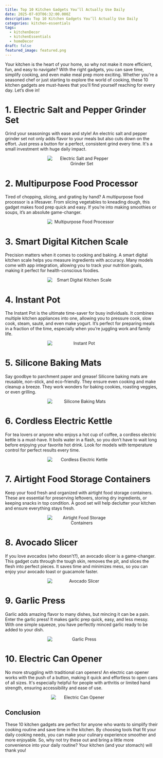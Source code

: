 ```yaml
---
title: Top 10 Kitchen Gadgets You’ll Actually Use Daily
date: 2025-07-03T06:32:00.000Z
description: Top 10 Kitchen Gadgets You’ll Actually Use Daily
categories: kitchen-essentials
tags:
  - kitchenDecor
  - kitchenEssentials
  - homeDecor
draft: false
featured_image: featured.png
---
```


Your kitchen is the heart of your home, so why not make it more efficient, fun, and easy to navigate? With the right gadgets, you can save time, simplify cooking, and even make meal prep more exciting. Whether you're a seasoned chef or just starting to explore the world of cooking, these 10 kitchen gadgets are must-haves that you'll find yourself reaching for every day. Let’s dive in!

# 1. Electric Salt and Pepper Grinder Set

Grind your seasonings with ease and style! An electric salt and pepper grinder set not only adds flavor to your meals but also cuts down on the effort. Just press a button for a perfect, consistent grind every time. It's a small investment with huge daily impact.
<div style="display: flex; flex-wrap: wrap; gap: 20px; justify-content: center;">

  <div style="flex: 1 1 200px; text-align: center;">
    <img src="https://m.media-amazon.com/images/I/61SK2bgQjVL._AC_SL1500_.jpg" alt="Electric Salt and Pepper Grinder Set" style="max-width: 45%; height: auto; display: block; margin: 0 auto;" />
  </div>
</div>

# 2. Multipurpose Food Processor

Tired of chopping, slicing, and grating by hand? A multipurpose food processor is a lifesaver. From slicing vegetables to kneading dough, this gadget makes food prep quick and easy. If you’re into making smoothies or soups, it’s an absolute game-changer.
<div style="display: flex; flex-wrap: wrap; gap: 20px; justify-content: center;">

  <div style="flex: 1 1 200px; text-align: center;">
    <img src="https://m.media-amazon.com/images/I/71UDoGX9EDL._AC_SL1500_.jpg" alt="Multipurpose Food Processor" style="max-width: 45%; height: auto; display: block; margin: 0 auto;" />
  </div>
</div>

# 3. Smart Digital Kitchen Scale

Precision matters when it comes to cooking and baking. A smart digital kitchen scale helps you measure ingredients with accuracy. Many models come with app integration, allowing you to track your nutrition goals, making it perfect for health-conscious foodies.
<div style="display: flex; flex-wrap: wrap; gap: 20px; justify-content: center;">

  <div style="flex: 1 1 200px; text-align: center;">
    <img src="https://m.media-amazon.com/images/I/71xVMpzZvDL._AC_SL1500_.jpg" alt="Smart Digital Kitchen Scale" style="max-width: 45%; height: auto; display: block; margin: 0 auto;" />
  </div>
</div>

# 4. Instant Pot

The Instant Pot is the ultimate time-saver for busy individuals. It combines multiple kitchen appliances into one, allowing you to pressure cook, slow cook, steam, sauté, and even make yogurt. It’s perfect for preparing meals in a fraction of the time, especially when you’re juggling work and family life.
<div style="display: flex; flex-wrap: wrap; gap: 20px; justify-content: center;">

  <div style="flex: 1 1 200px; text-align: center;">
    <img src="https://m.media-amazon.com/images/I/61DJCWU5ksL._AC_SL1080_.jpg" alt="Instant Pot" style="max-width: 45%; height: auto; display: block; margin: 0 auto;" />
  </div>
</div>


# 5. Silicone Baking Mats

Say goodbye to parchment paper and grease! Silicone baking mats are reusable, non-stick, and eco-friendly. They ensure even cooking and make cleanup a breeze. They work wonders for baking cookies, roasting veggies, or even grilling.
<div style="display: flex; flex-wrap: wrap; gap: 20px; justify-content: center;">

  <div style="flex: 1 1 200px; text-align: center;">
    <img src="https://m.media-amazon.com/images/I/71YPha6WlrL._AC_SL1500_.jpg" alt=" Silicone Baking Mats" style="max-width: 45%; height: auto; display: block; margin: 0 auto;" />
  </div>
</div>

# 6. Cordless Electric Kettle

For tea lovers or anyone who enjoys a hot cup of coffee, a cordless electric kettle is a must-have. It boils water in a flash, so you don’t have to wait long before enjoying your favorite hot drink. Look for models with temperature control for perfect results every time.
<div style="display: flex; flex-wrap: wrap; gap: 20px; justify-content: center;">

  <div style="flex: 1 1 200px; text-align: center;">
    <img src="https://m.media-amazon.com/images/I/81RhKyueUCL._AC_SL1500_.jpg" alt="Cordless Electric Kettle" style="max-width: 45%; height: auto; display: block; margin: 0 auto;" />
  </div>
</div>

# 7. Airtight Food Storage Containers

Keep your food fresh and organized with airtight food storage containers. These are essential for preserving leftovers, storing dry ingredients, or keeping snacks in top condition. A good set will help declutter your kitchen and ensure everything stays fresh.
<div style="display: flex; flex-wrap: wrap; gap: 20px; justify-content: center;">

  <div style="flex: 1 1 200px; text-align: center;">
    <img src="https://m.media-amazon.com/images/I/81UNtPWYwJL._AC_SL1500_.jpg" alt="Airtight Food Storage Containers" style="max-width: 45%; height: auto; display: block; margin: 0 auto;" />
  </div>
</div>


# 8. Avocado Slicer

If you love avocados (who doesn't?), an avocado slicer is a game-changer. This gadget cuts through the tough skin, removes the pit, and slices the flesh into perfect pieces. It saves time and minimizes mess, so you can enjoy your avocado toast or guacamole faster.
<div style="display: flex; flex-wrap: wrap; gap: 20px; justify-content: center;">

  <div style="flex: 1 1 200px; text-align: center;">
    <img src="https://m.media-amazon.com/images/I/81s1IvABYcL._AC_SL1500_.jpg" alt="Avocado Slicer" style="max-width: 45%; height: auto; display: block; margin: 0 auto;" />
  </div>
</div>


# 9. Garlic Press

Garlic adds amazing flavor to many dishes, but mincing it can be a pain. Enter the garlic press! It makes garlic prep quick, easy, and less messy. With one simple squeeze, you have perfectly minced garlic ready to be added to your dish.
<div style="display: flex; flex-wrap: wrap; gap: 20px; justify-content: center;">

  <div style="flex: 1 1 200px; text-align: center;">
    <img src="https://m.media-amazon.com/images/I/71ms3wz5YOL._AC_SL1500_.jpg" alt="Garlic Press" style="max-width: 45%; height: auto; display: block; margin: 0 auto;" />
  </div>
</div>


# 10. Electric Can Opener

No more struggling with traditional can openers! An electric can opener works with the push of a button, making it quick and effortless to open cans of all sizes. It's especially helpful for people with arthritis or limited hand strength, ensuring accessibility and ease of use.
<div style="display: flex; flex-wrap: wrap; gap: 20px; justify-content: center;">

  <div style="flex: 1 1 200px; text-align: center;">
    <img src="https://m.media-amazon.com/images/I/81XnuXLdAHL._AC_SL1500_.jpg" alt="Electric Can Opener" style="max-width: 40%; height: auto; display: block; margin: 0 auto;" />
  </div>
</div>


## Conclusion

These 10 kitchen gadgets are perfect for anyone who wants to simplify their cooking routine and save time in the kitchen. By choosing tools that fit your daily cooking needs, you can make your culinary experience smoother and more enjoyable. So, why not try these out and bring a little more convenience into your daily routine? Your kitchen (and your stomach) will thank you!